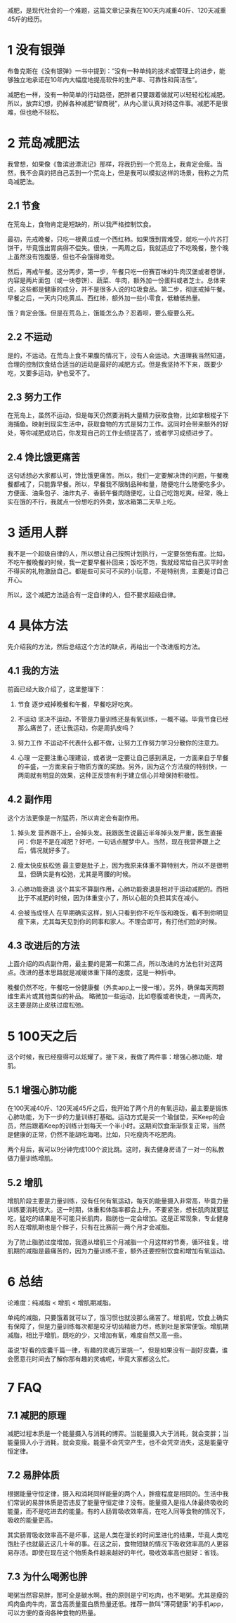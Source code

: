 减肥，是现代社会的一个难题，这篇文章记录我在100天内减重40斤、120天减重45斤的经历。

# 1 没有银弹

布鲁克斯在《没有银弹》一书中提到：“没有一种单纯的技术或管理上的进步，能够独立地承诺在10年内大幅度地提高软件的生产率、可靠性和简洁性”。

减肥也一样，没有一种简单的行动路径，肥胖者只要跟着做就可以轻轻松松减肥。所以，放弃幻想，扔掉各种减肥“智商税”，从内心里认真对待这件事。减肥不是很难，但也绝不轻松。

# 2 荒岛减肥法

我曾想，如果像《鲁滨逊漂流记》那样，将我扔到一个荒岛上，我肯定会瘦。当然，我不会真的把自己丢到一个荒岛上，但是我可以模拟这样的场景，我称之为荒岛减肥法。

## 2.1 节食

在荒岛上，食物肯定是短缺的，所以我严格控制饮食。

最初，先戒晚餐，只吃一根黄瓜或一个西红柿。如果饿到胃难受，就吃一小片苏打饼干，毕竟饿出胃病得不偿失。很快，一两周之后，我就适应了不吃晚餐，整个晚上虽然没有饱腹感，但也不会饿得难受。

然后，再戒午餐。这分两步，第一步，午餐只吃一份赛百味的牛肉汉堡或者卷饼，内容是两片面包（或一块卷饼）、蔬菜、牛肉，额外加一份蛋料或者芝士。总体来说，这些都是健康的成分，并不是很多人说的垃圾食品。第二步，彻底戒掉午餐。早餐之后，一天内只吃黄瓜、西红柿，额外加一些小零食，低糖低热量。

饿？肯定会饿。但是在荒岛上，饿能怎么办？忍着呗，要么瘦要么死。

## 2.2 不运动

是的，不运动。在荒岛上食不果腹的情况下，没有人会运动。大道理我当然知道，合理的控制饮食结合适当的运动是最好的减肥方式。但是我坚持不下来，既要少吃，又要多运动，驴也受不了。

## 2.3 努力工作

在荒岛上，虽然不运动，但是每天仍然要消耗大量精力获取食物，比如拿根棍子下海捕鱼。映射到现实生活中，获取食物的方式是努力工作。这同时会带来额外的好处，等你减肥成功后，你发现自己的工作业绩提高了，或者学习成绩进步了。

## 2.4 馋比饿更痛苦

这句话想必大家都认可，馋比饿更痛苦。所以，我们一定要解决馋的问题，午餐晚餐都戒了，只能靠早餐。所以，早餐我不限制品种和量，随便吃什么随便吃多少。方便面、油条包子、油炸丸子、香肠午餐肉随便吃，让自己吃饱吃爽。经常，晚上实在饿的不行，我就点一份想吃的外卖，放冰箱第二天早上吃。

# 3 适用人群

我不是一个超级自律的人，所以想让自己按照计划执行，一定要张弛有度。比如，不吃午餐晚餐的时候，我一定要早餐补回来；饭吃不饱，我就经常给自己买平时舍不得买的礼物激励自己。都是些可买可不买的小玩意，不是特别贵，主要是讨自己开心。

所以，这个减肥方法适合有一定自律的人，但不要求超级自律。

# 4 具体方法

先介绍我的方法，然后总结这个方法的缺点，再给出一个改进版的方法。

## 4.1 我的方法

前面已经大致介绍了，这里整理下：

1. 节食
    逐步戒掉晚餐和午餐，早餐吃好吃爽。

2. 不运动
    坚决不运动，不管是力量训练还是有氧训练，一概不碰。毕竟节食已经那么痛苦了，还让我运动，你是周扒皮吗？

3. 努力工作
    不运动不代表什么都不做，让努力工作努力学习分散你的注意力。

4. 心理
    一定要注重心理建设，或者说一定要让自己感到满足，一方面来自于早餐的丰盛，一方面来自于物质方面的奖励。另外，因为这个方法瘦的特别快，一两周就有明显的效果，这种正反馈有利于建立信心并增保持积极性。

## 4.2 副作用

这个方法更像是一剂猛药，所以肯定会有副作用。

1. 掉头发
    营养跟不上，会掉头发。我跟医生说最近半年掉头发严重，医生直接问：你是不是在减肥？好吧，一句话点醒梦中人。当然，现在我营养跟上之后，情况就好多了。

2. 瘦太快皮肤松弛
    最主要是肚子上，因为我原来体重不算特别大，所以不是很明显，但确实是有松弛，尤其是弯腰的时候。

3. 心肺功能衰退
    这个其实不算副作用，心肺功能衰退是相对于运动减肥的。而相比于不减肥的时候，因为体重变小了，所以心脏的负担其实在减小。

4. 会被当成怪人
    在早期确实这样，别人只看到你不吃午饭和晚饭，看不到你明显瘦下来，尤其每天见到你的同事和家人。不理会即可，有打他们脸的时候。

## 4.3 改进后的方法

上面介绍的四点副作用，最主要的是第一和第二点，所以改进的方法也针对这两点。改进的基本思路就是减缓体重下降的速度，这是一种折中。

晚餐仍然不吃，午餐吃一份健康餐（外卖app上一搜一堆）。另外，确保每天两颗维生素片或其他类似的补品。
略微加一些运动，比如卷腹或者快走，一周两次，这主要是防止皮肤过度松弛。

# 5 100天之后

这个时候，我已经瘦得可以炫耀了。接下来，我做了两件事：增强心肺功能、增肌。

## 5.1 增强心肺功能

在100天减40斤、120天减45斤之后，我开始了两个月的有氧运动，最主要是锻炼心肺功能，为下一步的力量训练打基础。运动方式是买一个瑜伽垫，买Keep的会员，然后跟着Keep的训练计划每天一个半小时。这期间饮食渐渐恢复正常，当然是健康的正常，仍然不能胡吃海喝。比如，只吃瘦肉不吃肥肉。

两个月后，我可以9分钟完成100个波比跳。这时，我去健身房请了一对一的私教做力量训练增肌。

## 5.2 增肌

增肌阶段主要是力量训练，没有任何有氧运动，每天的能量摄入非常高，毕竟力量训练要消耗很大。这一时期，体重和体脂率都会上升。不要紧张，想长肌肉就要猛吃，猛吃的结果是不可能只长肌肉，脂肪也一定会增加。这是正常现象，专业健身的人在增肌期也是个胖子，只有在比赛前一两个月才会减脂。

为了防止脂肪过度增加，我遵从增肌三个月减脂一个月这样的节奏，循环往复。增肌期的减脂是最痛苦的，因为力量训练不变，额外还要控制饮食和增加有氧运动。

# 6 总结

论难度：纯减脂 < 增肌 < 增肌期减脂。

单纯的减脂，只要饿着就可以了，饿习惯也就没那么痛苦了。增肌呢，饮食上确实有保障了，但是力量训练每次都是咬牙切齿精疲力尽，练到吐是家常便饭。增肌期减脂，相比于增肌，既吃的少，又增加有氧，难度自然又高一些。

虽说“好看的皮囊千篇一律，有趣的灵魂万里挑一”，但是如果没有一副好皮囊，谁会愿意花时间去了解你那有趣的灵魂呢，毕竟大家都这么忙。

# 7 FAQ

## 7.1 减肥的原理

减肥过程本质是一个能量摄入与消耗的博弈。当能量摄入大于消耗，就会变胖；当能量摄入小于消耗，就会变瘦。能量不会凭空产生，也不会凭空消失，这是能量守恒定律。

## 7.2 易胖体质

根据能量守恒定律，摄入和消耗同样能量的两个人，胖瘦程度是相同的。生活中我们常说的易胖体质是否违反了能量守恒定律？没有。能量摄入是指人体最终吸收的能量，而不是吃进去的能量。有的人肠胃吸收效率高，在吃入同等食物的情况下，吸收的能量更高。

其实肠胃吸收效率高不是坏事，这是人类在漫长的时间里进化的结果，毕竟人类吃饱肚子也就最近这几十年的事。在这之前，食物短缺的情况下吸收效率高的人更容易存活。即使在现在这个物质条件越来越好的年代，吸收效率高也挺好：省钱。

## 7.3 为什么喝粥也胖

喝粥当然容易胖，那可全是碳水啊。我的原则是宁可吃肉，也不喝粥。尤其是瘦的鸡肉鱼肉牛肉，富含高质量蛋白质热量还低。推荐一款叫"薄荷健康"的手机app，可以方便的查询各种食物的热量。